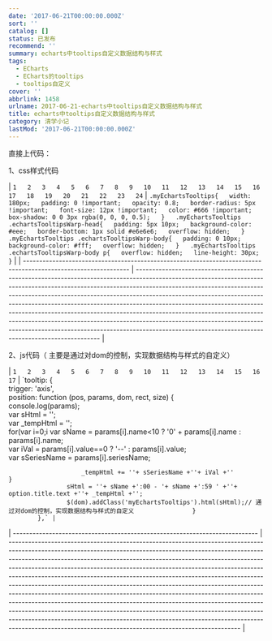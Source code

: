 ```yaml
---
date: '2017-06-21T00:00:00.000Z'
sort: ''
catalog: []
status: 已发布
recommend: ''
summary: echarts中tooltips自定义数据结构与样式
tags:
  - ECharts
  - ECharts的tooltips
  - tooltips自定义
cover: ''
abbrlink: 1458
urlname: 2017-06-21-echarts中tooltips自定义数据结构与样式
title: echarts中tooltips自定义数据结构与样式
category: 清学小记
lastMod: '2017-06-21T00:00:00.000Z'
---
```


直接上代码：


1、css样式代码


| `1  
2  
3  
4  
5  
6  
7  
8  
9  
10  
11  
12  
13  
14  
15  
16  
17  
18  
19  
20  
21  
22  
23  
24` | `.myEchartsTooltips{  
  width: 180px;  
  padding: 0 !important;  
  opacity: 0.8;  
  border-radius: 5px !important;  
  font-size: 12px !important;  
  color: #666 !important;   
  box-shadow: 0 0 3px rgba(0, 0, 0, 0.5);  
}  
.myEchartsTooltips .echartsTooltipsWarp-head{  
  padding: 5px 10px;  
  background-color: #eee;  
  border-bottom: 1px solid #e6e6e6;  
  overflow: hidden;  
}  
.myEchartsTooltips .echartsTooltipsWarp-body{  
  padding: 0 10px;  
  background-color: #fff;  
  overflow: hidden;  
}  
.myEchartsTooltips .echartsTooltipsWarp-body p{  
  overflow: hidden;  
  line-height: 30px;  
}` |
| -------------------------------------------------------------------------------------------------------------- | ------------------------------------------------------------------------------------------------------------------------------------------------------------------------------------------------------------------------------------------------------------------------------------------------------------------------------------------------------------------------------------------------------------------------------------------------------------------------------------------------------------------------------------------------------------------------------------------------------------------------------------- |


2、js代码（ 主要是通过对dom的控制，实现数据结构与样式的自定义）


| `1  
2  
3  
4  
5  
6  
7  
8  
9  
10  
11  
12  
13  
14  
15  
16  
17` | `tooltip: {  
                trigger: 'axis',  
                position: function (pos, params, dom, rect, size) {  
                    console.log(params);  
                    var sHtml = '';  
                    var _tempHtml = '';  
                    for(var i=0;i                        var sName = params[i].name<10 ? '0' + params[i].name : params[i].name;  
                        var iVal = params[i].value==0 ? '--' : params[i].value;  
                        var sSeriesName = params[i].seriesName;  
  
                        _tempHtml += ''+ sSeriesName +''+ iVal +''                    }  
                    sHtml = ''+ sName +':00 - '+ sName +':59 ' +''+ option.title.text +''+ _tempHtml +'';  
                    $(dom).addClass('myEchartsTooltips').html(sHtml);// 通过对dom的控制，实现数据结构与样式的自定义                }  
            },` |
| --------------------------------------------------------------------------- | ----------------------------------------------------------------------------------------------------------------------------------------------------------------------------------------------------------------------------------------------------------------------------------------------------------------------------------------------------------------------------------------------------------------------------------------------------------------------------------------------------------------------------------------------------------------------------------------------------------------------------------------------------------------------------------------------------------------------------------------------------------------------------------------------------------------------------------------------------------------------------------- |


